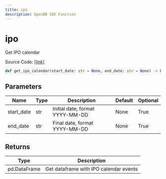 ```yaml
---
title: ipo
description: OpenBB SDK Function
---
```


# ipo

Get IPO calendar

Source Code: [[link](https://github.com/OpenBB-finance/OpenBBTerminal/tree/main/openbb_terminal/stocks/discovery/finnhub_model.py#L16)]

```python
def get_ipo_calendar(start_date: str = None, end_date: str = None) -> DataFrame
```
## Parameters

| Name | Type | Description | Default | Optional |
| ---- | ---- | ----------- | ------- | -------- |
| start_date | str | Initial date, format YYYY-MM-DD | None | True |
| end_date | str | Final date, format YYYY-MM-DD | None | True |

## Returns

| Type | Description |
| ---- | ----------- |
| pd.DataFrame | Get dataframe with IPO calendar events |

